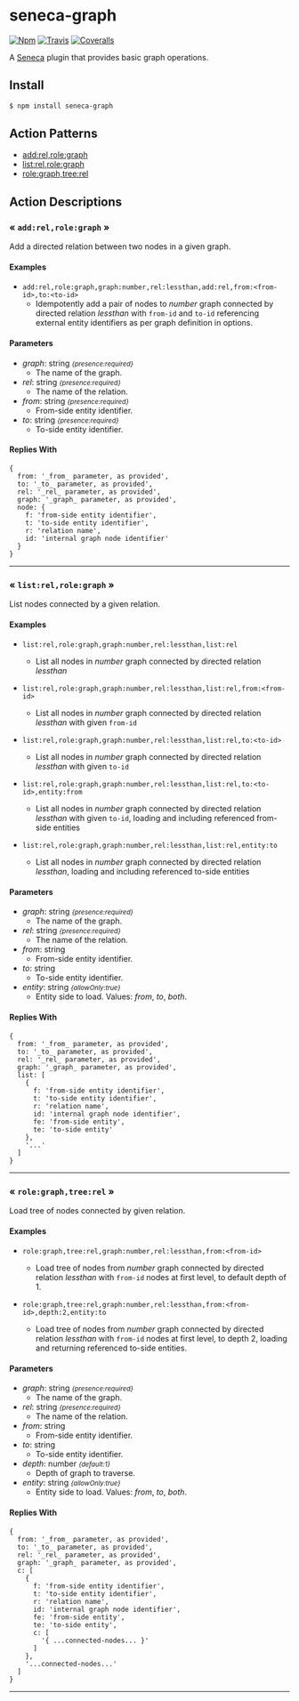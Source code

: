 # seneca-graph

[![Npm][BadgeNpm]][Npm]
[![Travis][BadgeTravis]][Travis]
[![Coveralls][BadgeCoveralls]][Coveralls]


A [Seneca](senecajs.org) plugin that provides basic graph operations.


## Install

```sh
$ npm install seneca-graph
```



<!--START:action-list-->


## Action Patterns

* [add:rel,role:graph](#-addrelrolegraph-)
* [list:rel,role:graph](#-listrelrolegraph-)
* [role:graph,tree:rel](#-rolegraphtreerel-)


<!--END:action-list-->

<!--START:action-desc-->


## Action Descriptions

### &laquo; `add:rel,role:graph` &raquo;

Add a directed relation between two nodes in a given graph.




#### Examples



* `add:rel,role:graph,graph:number,rel:lessthan,add:rel,from:<from-id>,to:<to-id>`
  * Idempotently add a pair of nodes to  _number_ graph connected by directed relation _lessthan_ with `from-id` and `to-id` referencing external entity identifiers as per graph definition in options.
#### Parameters


* _graph_: string <i><small>{presence:required}</small></i>
  * The name of the graph.
* _rel_: string <i><small>{presence:required}</small></i>
  * The name of the relation.
* _from_: string <i><small>{presence:required}</small></i>
  * From-side entity identifier.
* _to_: string <i><small>{presence:required}</small></i>
  * To-side entity identifier.




#### Replies With


```
{
  from: '_from_ parameter, as provided',
  to: '_to_ parameter, as provided',
  rel: '_rel_ parameter, as provided',
  graph: '_graph_ parameter, as provided',
  node: {
    f: 'from-side entity identifier',
    t: 'to-side entity identifier',
    r: 'relation name',
    id: 'internal graph node identifier'
  }
}
```


----------
### &laquo; `list:rel,role:graph` &raquo;

List nodes connected by a given relation.




#### Examples



* `list:rel,role:graph,graph:number,rel:lessthan,list:rel`
  * List all nodes in  _number_ graph connected by directed relation _lessthan_

* `list:rel,role:graph,graph:number,rel:lessthan,list:rel,from:<from-id>`
  * List all nodes in  _number_ graph connected by directed relation _lessthan_ with given `from-id`

* `list:rel,role:graph,graph:number,rel:lessthan,list:rel,to:<to-id>`
  * List all nodes in  _number_ graph connected by directed relation _lessthan_ with given `to-id`

* `list:rel,role:graph,graph:number,rel:lessthan,list:rel,to:<to-id>,entity:from`
  * List all nodes in  _number_ graph connected by directed relation _lessthan_ with given `to-id`, loading and including referenced from-side entities

* `list:rel,role:graph,graph:number,rel:lessthan,list:rel,entity:to`
  * List all nodes in  _number_ graph connected by directed relation _lessthan_, loading and including referenced to-side entities
#### Parameters


* _graph_: string <i><small>{presence:required}</small></i>
  * The name of the graph.
* _rel_: string <i><small>{presence:required}</small></i>
  * The name of the relation.
* _from_: string
  * From-side entity identifier.
* _to_: string
  * To-side entity identifier.
* _entity_: string <i><small>{allowOnly:true}</small></i>
  * Entity side to load. Values: _from_, _to_, _both_.




#### Replies With


```
{
  from: '_from_ parameter, as provided',
  to: '_to_ parameter, as provided',
  rel: '_rel_ parameter, as provided',
  graph: '_graph_ parameter, as provided',
  list: [
    {
      f: 'from-side entity identifier',
      t: 'to-side entity identifier',
      r: 'relation name',
      id: 'internal graph node identifier',
      fe: 'from-side entity',
      te: 'to-side entity'
    },
    '...'
  ]
}
```


----------
### &laquo; `role:graph,tree:rel` &raquo;

Load tree of nodes connected by given relation.




#### Examples



* `role:graph,tree:rel,graph:number,rel:lessthan,from:<from-id>`
  * Load tree of nodes from _number_ graph connected by directed relation _lessthan_ with `from-id` nodes at first level, to default depth of 1.

* `role:graph,tree:rel,graph:number,rel:lessthan,from:<from-id>,depth:2,entity:to`
  * Load tree of nodes from _number_ graph connected by directed relation _lessthan_ with `from-id` nodes at first level, to depth 2, loading and returning referenced to-side entities.
#### Parameters


* _graph_: string <i><small>{presence:required}</small></i>
  * The name of the graph.
* _rel_: string <i><small>{presence:required}</small></i>
  * The name of the relation.
* _from_: string
  * From-side entity identifier.
* _to_: string
  * To-side entity identifier.
* _depth_: number <i><small>{default:1}</small></i>
  * Depth of graph to traverse.
* _entity_: string <i><small>{allowOnly:true}</small></i>
  * Entity side to load. Values: _from_, _to_, _both_.




#### Replies With


```
{
  from: '_from_ parameter, as provided',
  to: '_to_ parameter, as provided',
  rel: '_rel_ parameter, as provided',
  graph: '_graph_ parameter, as provided',
  c: [
    {
      f: 'from-side entity identifier',
      t: 'to-side entity identifier',
      r: 'relation name',
      id: 'internal graph node identifier',
      fe: 'from-side entity',
      te: 'to-side entity',
      c: [
        '{ ...connected-nodes... }'
      ]
    },
    '...connected-nodes...'
  ]
}
```


----------


<!--END:action-desc-->


[BadgeCoveralls]: https://coveralls.io/repos/voxgig/seneca-graph/badge.svg?branch=master&service=github
[BadgeNpm]: https://badge.fury.io/js/seneca-graph.svg
[BadgeTravis]: https://travis-ci.org/voxgig/seneca-graph.svg?branch=master
[Coveralls]: https://coveralls.io/github/voxgig/seneca-graph?branch=master
[Npm]: https://www.npmjs.com/package/seneca-graph
[Travis]: https://travis-ci.org/voxgig/seneca-graph?branch=master
